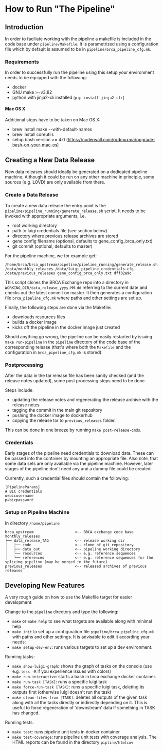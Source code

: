 # How to Run "The Pipeline"

## Introduction

In order to faciliate working with the pipeline a makefile is included in the code base under `pipeline/Makefile`. It is parametrized using a configuration file which by default is assumed to be in `pipeline/brca_pipeline_cfg.mk`.

### Requirements

In order to successfully run the pipeline using this setup your environment needs to be equipped with the following:

* docker
* GNU make >=v3.82
* python with jinja2-cli installed (`pip install jinja2-cli`)

#### Mac OS X

Additional steps have to be taken on Mac OS X:

* brew install make --with-default-names
* brew install coreutils
* setup bash version >= 4.0 (https://coderwall.com/p/dmuxma/upgrade-bash-on-your-mac-os)

## Creating a New Data Release

New data releases should ideally be generated on a dedicated pipeline machine. Although it could be run on any other machine in principle, some sources (e.g. LOVD) are only available from there.

### Create a Data Release
To create a new data release the entry point is the `pipeline/pipeline_running/generate_release.sh` script. It needs to be invoked with appropriate arguments, i.e.

 * root working directory
 * path to luigi credentials file (see section below)
 * directory where previous release archives are stored
 * gene config filename (optional, defaults to gene_config_brca_only.txt)
 * git commit (optional, defaults to master)

For the pipeline machine, we for example get:

```
/home/brca/brca_upstream/pipeline/pipeline_running/generate_release.sh /data/monthly_releases /data/luigi_pipeline_credentials.cfg /data/previous_releases gene_config_brca_only.txt dff32a9c
```

This script clones the BRCA Exchange repo into a directory in `WORKING_DIR/data_release_yyyy-MM-dd` referring to the current date and checks out the latest commit on master. It then generates a configuration file `brca_pipeline_cfg.mk` where paths and other settings are set up.

Finally, the following steps are done via the Makefile:
 * downloads resources files
 * builds a docker image
 * kicks off the pipeline in the docker image just created

Should anything go wrong, the pipeline can be easily restarted by issuing `make run-pipeline` in the `pipeline` directory of the code base of the corresponding release (that's where both the `Makefile` and the configuration in `brca_pipeline_cfg.mk` is stored).

### Postprocessing

After the data in the tar release file has been sanity checked (and the release notes updated), some post processing steps need to be done.

Steps include:
 * updating the release notes and regenerating the release archive with the release notes
 * tagging the commit in the main git repository
 * pushing the docker image to dockerhub
 * copying the release tar to `previous_releases` folder.

This can be done in one breeze by running `make post-release-cmds`.

### Credentials

Early stages of the pipeline need credentials to download data. These can be passed into the container by mounting an appropriate file. Also note, that some data sets are only available via the pipeline machine. However, later stages of the pipeline don't need any and a dummy file could be created.

Currently, such a credential files should contain the following:

```
[PipelineParams]
# BIC credentials
u=bicusername
p=bicpassword

```

### Setup on Pipeline Machine

In directory `/home/pipeline`

```
brca_upstream                   <-- BRCA exchange code base
monthly_releases
├── data_release_TAG            <-- release working dir
│   ├── code                    <-- clone of git repository
│   ├── data_out                <-- pipeline working directory
│   └── resources               <-- e.g. reference sequences
│   └── references              <-- e.g. reference sequences for the splicing pipeline (may be merged in the future)
previous_releases               <-- released archives of previous releases
```

## Developing New Features

A very rough guide on how to use the Makefile target for easier development:

Change to the `pipeline` directory and type the following:

* `make` or `make help` to see what targets are available along with minimal help
* `make init` to set up a configuration file `pipeline/brca_pipeline_cfg.mk` with paths and other settings. It is advisable to edit it according your needs:
* `make setup-dev-env`: runs various targets to set up a dev environment.

Running tasks:
* `make show-luigi-graph`: shows the graph of tasks on the console (use e.g.
`less -R` if you experience issues with colors)
* `make run-interactive`: starts a bash in brca exchange docker container.
* `make run-task [TASK]`: runs a specific luigi task
* `make force-run-task [TASK]`: runs a specific luigi task, deleting its outputs
 first (otherwise luigi doesn't run the task)
* `make clean-files-from [TASK]`: deletes all outputs of the given task along
with all the tasks directly or indirectly depending on it. This is useful to
force regeneration of 'downstream' data if something in TASK has changed.

Running tests:
* `make test`: runs pipeline unit tests in docker container
* `make test-coverage`: runs pipeline unit tests with coverage analysis. The
 HTML reports can be found in the directory `pipline/htmlcov`
